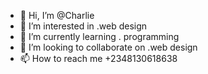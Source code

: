 - 👋 Hi, I’m @Charlie
- 👀 I’m interested in .web design 
- 🌱 I’m currently learning . programming 
- 💞️ I’m looking to collaborate on .web design
- 📫 How to reach me +2348130618638

<!---
CharlieKoko76/CharlieKoko76 is a ✨ special ✨ repository because its `README.md` (this file) appears on your GitHub profile.
You can click the Preview link to take a look at your changes.
--->
